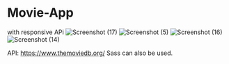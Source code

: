 # Movie-App
with responsive APi
![Screenshot (17)](https://user-images.githubusercontent.com/112042894/194789356-e7761ed7-fc97-438d-8e39-7d6c7641c7b0.png)
![Screenshot (5)](https://user-images.githubusercontent.com/112042894/194789368-5c7939a7-65f3-43c6-80b8-073472f9a515.png)
![Screenshot (16)](https://user-images.githubusercontent.com/112042894/194789371-ada10ff8-1dde-4d1a-8f96-4568fa70e099.png)
![Screenshot (14)](https://user-images.githubusercontent.com/112042894/194789385-fdd9a7cc-b758-45c5-a809-715f72ee45b4.png)

API: https://www.themoviedb.org/
Sass can also be used.
